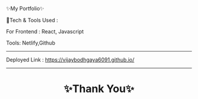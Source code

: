 ✨My Portfolio✨

💫Tech & Tools Used :

For Frontend : React, Javascript

Tools: Netlify,Github


---
Deployed Link : https://vijaybodhgaya6091.github.io/


----
<h1 align="center">✨Thank You✨</h1>
